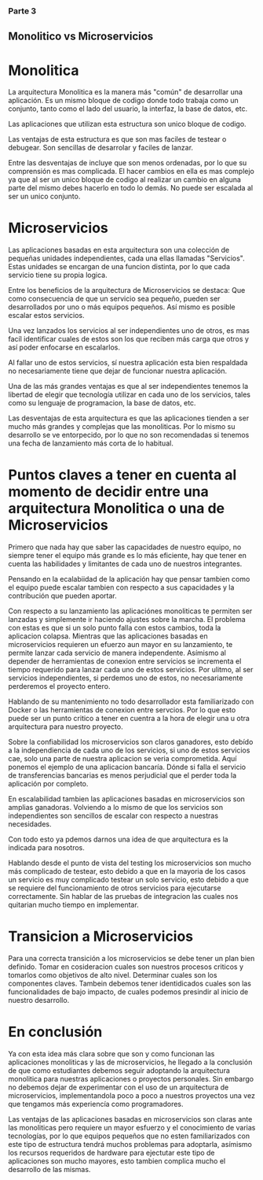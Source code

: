 ### Parte 3

## Monolitico vs Microservicios

# Monolitica
La arquitectura Monolitica es la manera más "común" de desarrollar una aplicación.
Es un mismo bloque de codigo donde todo trabaja como un conjunto, tanto como el lado del usuario, la interfaz, la base de datos, etc.

Las aplicaciones que utilizan esta estructura son unico bloque de codigo. 

Las ventajas de esta estructura es que son mas faciles de testear o debugear. Son sencillas de desarrolar y faciles de lanzar.

Entre las desventajas de incluye que son menos ordenadas, por lo que su comprensión es mas complicada. El hacer cambios en ella es mas complejo ya que al ser un unico bloque de codigo al realizar un cambio en alguna parte del mismo debes hacerlo en todo lo demás. No puede ser escalada al ser un unico conjunto. 

# Microservicios

Las aplicaciones basadas en esta arquitectura son una colección de pequeñas unidades independientes, cada una ellas llamadas "Servicios". Estas unidades se encargan de una funcion distinta, por lo que cada servicio tiene su propia logica.

Entre los beneficios de la arquitectura de Microservicios se destaca:
Que como consecuencia de que un servicio sea pequeño, pueden ser desarrollados por uno o más equipos pequeños. Así mismo es posible escalar estos servicios.

Una vez lanzados los servicios al ser independientes uno de otros, es mas facíl identificar cuales de estos son los que reciben más carga que otros y así poder enfocarse en escalarlos.

Al fallar uno de estos servicios, sí nuestra aplicación esta bien respaldada no necesariamente tiene que dejar de funcionar nuestra aplicación.

Una de las más grandes ventajas es que al ser independientes tenemos la libertad de elegir que tecnología utilizar en cada uno de los servicios, tales como su lenguaje de programacion, la base de datos, etc.

Las desventajas de esta arquitectura es que las aplicaciones tienden a ser mucho más grandes y complejas que las monoliticas. Por lo mismo su desarrollo se ve entorpecido, por lo que no son recomendadas si tenemos una fecha de lanzamiento más corta de lo habitual.

# Puntos claves a tener en cuenta al momento de decidir entre una arquitectura Monolitica o una de Microservicios

Primero que nada hay que saber las capacidades de nuestro equipo, no siempre tener el equipo más grande es lo más eficiente, hay que tener en cuenta las habilidades y limitantes de cada uno de nuestros integrantes.

Pensando en la ecalabiidad de la aplicación hay que pensar tambien como el equipo puede escalar tambien con respecto a sus capacidades y la contribución que pueden aportar.

Con respecto a su lanzamiento las aplicaciónes monoliticas te permiten ser lanzadas y simplemente ir haciendo ajustes sobre la marcha. El problema con estas es que si un solo punto falla con estos cambios, toda la aplicacion colapsa.
Mientras que las aplicaciones basadas en microservicios requieren un efuerzo aun mayor en su lanzamiento, te permite lanzar cada servicio de manera independente. Asímismo al depender de herramientas de conexion entre servicios se incrementa el tiempo requerido para lanzar cada uno de estos servicios. Por ulitmo, al ser servicios independientes, si perdemos uno de estos, no necesariamente perderemos el proyecto entero.

Hablando de su mantenimiento no todo desarrollador esta familiarizado con Docker o las herramientas de conexion entre servcios. Por lo que esto puede ser un punto critico a tener en cuentra a la hora de elegir una u otra arquitectura para nuestro proyecto.

Sobre la confiabilidad los microservicios son claros ganadores, esto debído a la independiencia de cada uno de los servicios, si uno de estos servicios cae, solo una parte de nuestra aplicacion se veria comprometida. Aquí ponemos el ejemplo de una aplicacion bancaría.
Dónde si falla el servicio de transferencias bancarias es menos perjudicial que el perder toda la aplicación por completo.

En escalabilidad tambien las aplicaciones basadas en microservicios son amplias ganadoras. Volviendo a lo mismo de que los servicios son independientes son sencillos de escalar con respecto a nuestras necesidades.

Con todo esto ya pdemos darnos una idea de que arquitectura es la indicada para nosotros.

Hablando desde el punto de vista del testing los microservicios son mucho más complicado de testear, esto debido a que en la mayoria de los casos un servicio es muy complicado testear un solo servicio, esto debido a que se requiere del funcionamiento de otros servicios para ejecutarse correctamente. Sin hablar de las pruebas de integracion las cuales nos quitarian mucho tiempo en implementar.

# Transicion a Microservicios

Para una correcta transición a los microservicios se debe tener un plan bien definido. Tomar en cosideracion cuales son nuestros procesos criticos y tomarlos como objetivos de alto nivel. Determinar cuales son los componentes claves. Tambein debemos tener identidicados cuales son las funcionalidades de bajo impacto, de cuales podemos presindir al inicio de nuestro desarrollo.

# En conclusión
Ya con esta idea más clara sobre que son y como funcionan las aplicaciones monoliticas y las de microservicios, he llegado a la conclusión de que como estudiantes debemos seguir adoptando la arquitectura monolitica para nuestras aplicaciones o proyectos personales. Sin embargo no debemos dejar de experimentar con el uso de un arquitectura de microservicios, implementandola poco a poco a nuestros proyectos una vez que tengamos más experiencía como programadores.

Las ventajas de las aplicaciones basadas en microservicios son claras ante las monoliticas pero requiere un mayor esfuerzo y el conocimiento de varias tecnologías, por lo que equipos pequeños que no esten familiarizados con este tipo de estructura tendrá muchos problemas para adoptarla, asímismo los recursos requeridos de hardware para ejectutar este tipo de aplicaciones son mucho mayores, esto tambien complica mucho el desarrollo de las mismas.